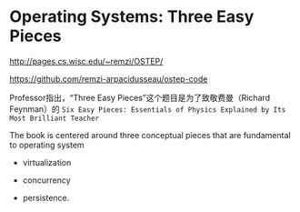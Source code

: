 # Operating Systems: Three Easy Pieces

http://pages.cs.wisc.edu/~remzi/OSTEP/

https://github.com/remzi-arpacidusseau/ostep-code


Professor指出，“Three Easy Pieces”这个题目是为了致敬费曼（Richard Feynman）的 `Six Easy Pieces: Essentials of Physics Explained by Its Most Brilliant Teacher`


The book is centered around three conceptual pieces that are fundamental to operating system

- virtualization

- concurrency

- persistence.